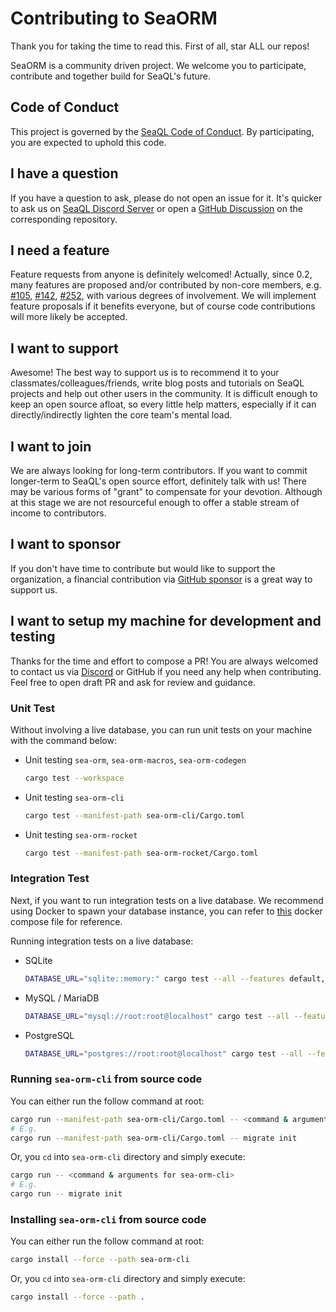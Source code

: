 # Contributing to SeaORM

Thank you for taking the time to read this. First of all, star ALL our repos!

SeaORM is a community driven project. We welcome you to participate, contribute and together build for SeaQL's future.

## Code of Conduct

This project is governed by the [SeaQL Code of Conduct](https://github.com/SeaQL/.github/blob/master/CODE_OF_CONDUCT.md). By participating, you are expected to uphold this code.

## I have a question

If you have a question to ask, please do not open an issue for it. It's quicker to ask us on [SeaQL Discord Server](https://discord.com/invite/uCPdDXzbdv) or open a [GitHub Discussion](https://docs.github.com/en/discussions/quickstart#creating-a-new-discussion) on the corresponding repository.

## I need a feature

Feature requests from anyone is definitely welcomed! Actually, since 0.2, many features are proposed and/or contributed by non-core members, e.g. [#105](https://github.com/SeaQL/sea-orm/issues/105), [#142](https://github.com/SeaQL/sea-orm/issues/142), [#252](https://github.com/SeaQL/sea-orm/issues/252), with various degrees of involvement. We will implement feature proposals if it benefits everyone, but of course code contributions will more likely be accepted.

## I want to support

Awesome! The best way to support us is to recommend it to your classmates/colleagues/friends, write blog posts and tutorials on SeaQL projects and help out other users in the community. It is difficult enough to keep an open source afloat, so every little help matters, especially if it can directly/indirectly lighten the core team's mental load.

## I want to join

We are always looking for long-term contributors. If you want to commit longer-term to SeaQL's open source effort, definitely talk with us! There may be various forms of "grant" to compensate for your devotion. Although at this stage we are not resourceful enough to offer a stable stream of income to contributors.

## I want to sponsor

If you don't have time to contribute but would like to support the organization, a financial contribution via [GitHub sponsor](https://github.com/sponsors/SeaQL) is a great way to support us.

## I want to setup my machine for development and testing

Thanks for the time and effort to compose a PR! You are always welcomed to contact us via [Discord](https://discord.com/invite/uCPdDXzbdv) or GitHub if you need any help when contributing. Feel free to open draft PR and ask for review and guidance.

### Unit Test

Without involving a live database, you can run unit tests on your machine with the command below:

- Unit testing `sea-orm`, `sea-orm-macros`, `sea-orm-codegen`
    ```sh
    cargo test --workspace
    ```
- Unit testing `sea-orm-cli`
    ```sh
    cargo test --manifest-path sea-orm-cli/Cargo.toml
    ```
- Unit testing `sea-orm-rocket`
    ```sh
    cargo test --manifest-path sea-orm-rocket/Cargo.toml
    ```

### Integration Test

Next, if you want to run integration tests on a live database. We recommend using Docker to spawn your database instance, you can refer to [this](build-tools/docker-compose.yml) docker compose file for reference.

Running integration tests on a live database:
- SQLite
    ```sh
    DATABASE_URL="sqlite::memory:" cargo test --all --features default,sqlx-sqlite,runtime-async-std-native-tls
    ```
- MySQL / MariaDB
    ```sh
    DATABASE_URL="mysql://root:root@localhost" cargo test --all --features default,sqlx-mysql,runtime-async-std-rustls
    ```
- PostgreSQL
    ```sh
    DATABASE_URL="postgres://root:root@localhost" cargo test --all --features default,sqlx-postgres,runtime-async-std-native-tls
    ```

### Running `sea-orm-cli` from source code

You can either run the follow command at root:

```sh
cargo run --manifest-path sea-orm-cli/Cargo.toml -- <command & arguments for sea-orm-cli>
# E.g.
cargo run --manifest-path sea-orm-cli/Cargo.toml -- migrate init
```

Or, you `cd` into `sea-orm-cli` directory and simply execute:

```sh
cargo run -- <command & arguments for sea-orm-cli>
# E.g.
cargo run -- migrate init
```

### Installing `sea-orm-cli` from source code

You can either run the follow command at root:

```sh
cargo install --force --path sea-orm-cli
```

Or, you `cd` into `sea-orm-cli` directory and simply execute:

```sh
cargo install --force --path .
```
